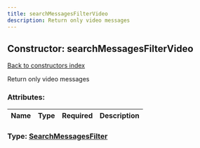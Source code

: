 ```yaml
---
title: searchMessagesFilterVideo
description: Return only video messages
---
```

## Constructor: searchMessagesFilterVideo  
[Back to constructors index](index.md)



Return only video messages

### Attributes:

| Name     |    Type       | Required | Description |
|----------|---------------|----------|-------------|



### Type: [SearchMessagesFilter](../types/SearchMessagesFilter.md)



